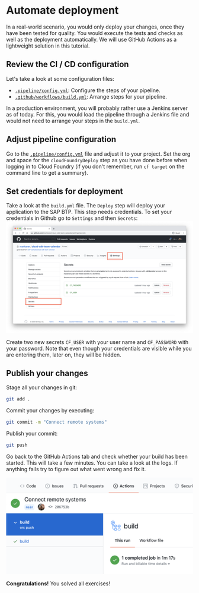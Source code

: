 # Automate deployment

In a real-world scenario, you would only deploy your changes, once they have been tested for quality. You would execute the tests and checks as well as the deployment automatically. We will use GitHub Actions as a lightweight solution in this tutorial.

## Review the CI / CD configuration

Let's take a look at some configuration files:

- [`.pipeline/config.yml`](../.pipeline/config.yml): Configure the steps of your pipeline.
- [`.github/workflows/build.yml`](../.github/workflows/build.yml): Arrange steps for your pipeline.

In a production environment, you will probably rather use a Jenkins server as of today. For this, you would load the pipeline through a Jenkins file and would not need to arrange your steps in the `build.yml`.

## Adjust pipeline configuration

Go to the [`.pipeline/config.yml`](../.pipeline/config.yml) file and adjust it to your project. Set the org and space for the `cloudFoundryDeploy` step as you have done before when logging in to Cloud Foundry (if you don't remember, run `cf target` on the command line to get a summary).

## Set credentials for deployment

Take a look at the `build.yml` file. The `Deploy` step will deploy your application to the SAP BTP. This step needs credentials.
To set your credentials in Github go to `Settings` and then `Secrets`:
![Github Secrets](images/github-secrets.png)

Create two new secrets `CF_USER` with your user name and `CF_PASSWORD` with your password. Note that even though your credentials are visible while you are entering them, later on, they will be hidden.

## Publish your changes

Stage all your changes in git:

```sh
git add .
```

Commit your changes by executing:

```sh
git commit -m "Connect remote systems"
```

Publish your commit:

```sh
git push
```

Go back to the GitHub Actions tab and check whether your build has been started. This will take a few minutes.
You can take a look at the logs. If anything fails try to figure out what went wrong and fix it.

![Build Success](images/build-success.png)

**Congratulations!** You solved all exercises!
